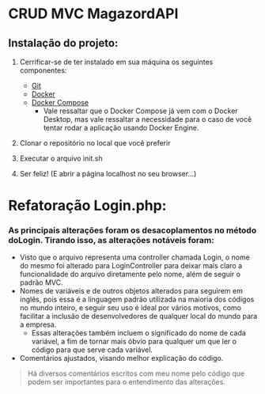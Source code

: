 # CRUD MVC MagazordAPI

## Instalação do projeto:

1. Cerrificar-se de ter instalado em sua máquina os seguintes componentes:

   - [Git](https://git-scm.com/download/win)
   - [Docker](https://www.docker.com/get-started/)
   - [Docker Compose](https://docs.docker.com/compose/install/)
     - Vale ressaltar que o Docker Compose já vem com o Docker Desktop, mas vale ressaltar a necessidade para o caso de você tentar rodar a aplicação usando Docker Engine.

2. Clonar o repositório no local que você preferir

3. Executar o arquivo init.sh

4. Ser feliz! (E abrir a página localhost no seu browser...)

# Refatoração Login.php:

### As principais alterações foram os desacoplamentos no método doLogin. Tirando isso, as alterações notáveis foram:

- Visto que o arquivo representa uma controller chamada Login, o nome do mesmo foi alterado para LoginController para deixar mais claro a funcionalidade do arquivo diretamente pelo nome, além de seguir o padrão MVC.
- Nomes de variáveis e de outros objetos alterados para seguirem em inglês, pois essa é a linguagem padrão utilizada na maioria dos códigos no mundo inteiro, e seguir seu uso é ideal por vários motivos, como facilitar a inclusão de desenvolvedores de qualquer local do mundo para a empresa.
  - Essas alterações também incluem o significado do nome de cada variável, a fim de tornar mais óbvio para qualquer um que ler o código para que serve cada variável.
- Comentários ajustados, visando melhor explicação do código.

> Há diversos comentários escritos com meu nome pelo código que podem ser importantes para o entendimento das alterações.
